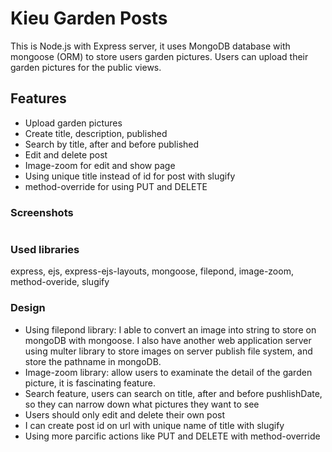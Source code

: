 # Kieu Garden Posts
This is Node.js with Express server, it uses MongoDB database with mongoose (ORM) to store users garden pictures. Users can upload their garden pictures for the public views.

## Features
- Upload garden pictures
- Create title, description, published
- Search by title, after and before published
- Edit and delete post
- Image-zoom for edit and show page
- Using unique title instead of id for post with slugify 
- method-override for using PUT and DELETE

### Screenshots ###
```/screenshots/root_page.png, posts_index.png, post_show.png, post_edit.png
```

### Used libraries
express, ejs, express-ejs-layouts, mongoose, filepond, image-zoom, method-overide, slugify

### Design
- Using filepond library: I able to convert an image into string to store on mongoDB with mongoose. I also have another web application server using multer library to store images on server publish file system, and store the pathname in mongoDB.
- Image-zoom library: allow users to examinate the detail of the garden picture, it is fascinating feature.
- Search feature, users can search on title, after and before pushlishDate, so they can narrow down what pictures they want to see
- Users should only edit and delete their own post
- I can create post id on url with unique name of title with slugify
- Using more parcific actions like PUT and DELETE with method-override
